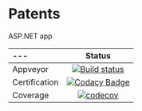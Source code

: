 # Patents
ASP.NET app

|---|Status|
|:---|:---:|
|Appveyor|[![Build status](https://ci.appveyor.com/api/projects/status/puo2h4ml48dibhj5?svg=true)](https://ci.appveyor.com/project/AlexS98/patents)|
|Certification|[![Codacy Badge](https://api.codacy.com/project/badge/Grade/91f6c4a4db9f4a02ba6c899f424d76ff)](https://www.codacy.com/app/AlexS98/Patents?utm_source=github.com&amp;utm_medium=referral&amp;utm_content=AlexS98/Patents&amp;utm_campaign=Badge_Grade)|
|Coverage|[![codecov](https://codecov.io/gh/AlexS98/Patents/branch/master/graph/badge.svg)](https://codecov.io/gh/AlexS98/Patents)|
